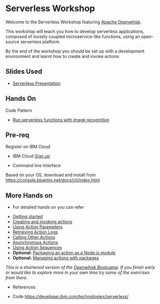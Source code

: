 # Serverless Workshop

Welcome to the Serverless Workshop featuring [Apache Openwhisk](http://openwhisk.incubator.apache.org/).

This workshop will teach you how to develop serverless applications, composed of loosely coupled microservice-like functions, using an open-source serverless platform.

By the end of the workshop you should be set up with a development environment and learnt how to create and invoke actions

## Slides Used


- [Serverless Presentation](Serverless-Modern%20Application%20Development.pdf)

## Hands On
Code Pattern 
- [Run serverless functions with image recognition](https://developer.ibm.com/patterns/run-serverless-functions-with-image-recognition/)


## Pre-req

Register on IBM Cloud

* IBM Cloud [Sign up](https://ibm.biz/BdY6Pw)

* Command line Interface

Based on your OS, download and install from 
https://console.bluemix.net/docs/cli/index.html




## More Hands on
* For detailed hands on you can refer 

- [Getting started](morelabs/getting-started.md)
- [Creating and invoking actions](morelabs/creating-and-invoking-actions.md)
- [Using Action Parameters](morelabs/using-action-parameters.md)
- [Retrieving Action Logs](morelabs/retrieving-action-logs.md)
- [Calling Other Actions](morelabs/calling-other-actions.md)
- [Asynchronous Actions](morelabs/asynchronous-actions.md)
- [Using Action Sequences](morelabs/using-action-sequences.md)
- **Optional:** [Packaging an action as a Node.js module](morelabs/packaging-an-action-as-a-nodejs-module.md)
- **Optional:** [Managing actions with packages](morelabs/managing-actions-with-packages.md)

*This is a shortened version of the [Openwhisk Bootcamp](https://github.com/IBM-Cloud/openwhisk-workshops/tree/master/bootcamp). If you finish early or would like to explore more in your own time try some of the exercises from there.*


* References

- Code https://developer.ibm.com/technologies/serverless/

